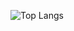 
![Top Langs](https://github-readme-stats.vercel.app/api/top-langs/?username=kdhqwe1030&layout=compact)
